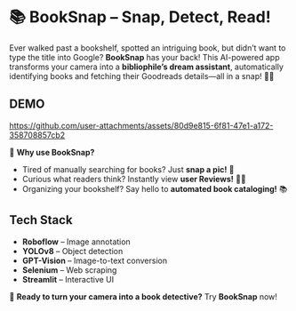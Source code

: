 # 📚 **BookSnap** – Snap, Detect, Read!  

Ever walked past a bookshelf, spotted an intriguing book, but didn’t want to type the title into Google? **BookSnap** has your back! This AI-powered app transforms your camera into a **bibliophile’s dream assistant**, automatically identifying books and fetching their Goodreads details—all in a snap! 📸✨  

## DEMO
https://github.com/user-attachments/assets/80d9e815-6f81-47e1-a172-358708857cb2

📖 **Why use BookSnap?**  
- Tired of manually searching for books? Just **snap a pic!** 📸  
- Curious what readers think? Instantly view **user Reviews!** ✍🏻
- Organizing your bookshelf? Say hello to **automated book cataloging!** 📚
  
## Tech Stack
- **Roboflow** – Image annotation  
- **YOLOv8** – Object detection  
- **GPT-Vision** – Image-to-text conversion  
- **Selenium** – Web scraping  
- **Streamlit** – Interactive UI

  
🚀 **Ready to turn your camera into a book detective?** Try **BookSnap** now!  


